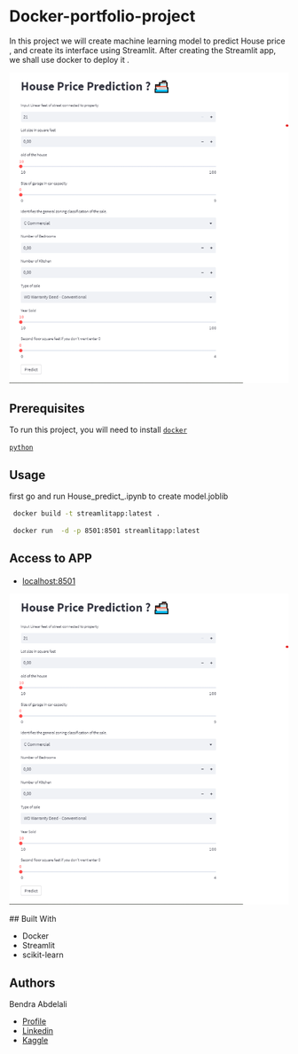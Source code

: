 
# Docker-portfolio-project

In this project we will create  machine learning model to predict House price , and create its interface using Streamlit. After creating the Streamlit app, we shall use docker to deploy it  .

<p align="center">
  <img src="./image/image.png" />
</p>

##  Prerequisites

To run this project, you will need to install 
[`docker`](https://docs.docker.com/engine/install/ubuntu/)

[`python`](https://www.python.org/downloads/)


## Usage
first go and run House_predict_.ipynb to create model.joblib 
 ```bash
  docker build -t streamlitapp:latest .
```

 ```bash
  docker run  -d -p 8501:8501 streamlitapp:latest
```
## Access to APP
#### 

 - [localhost:8501](http://localhost:8501/)
<p align="center">
  <img src="./image/image.png" />
</p>
## Built With

- Docker
- Streamlit
- scikit-learn



## Authors
Bendra Abdelali
- [Profile](https://github.com/bendraabdelali)
- [Linkedin](https://www.linkedin.com/in/abdelali-bendra-934755182/)
- [Kaggle](https://www.kaggle.com/bendraabdelali)
